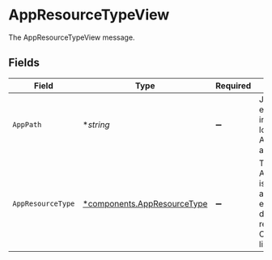 # AppResourceTypeView

The AppResourceTypeView message.


## Fields

| Field                                                                                                                    | Type                                                                                                                     | Required                                                                                                                 | Description                                                                                                              |
| ------------------------------------------------------------------------------------------------------------------------ | ------------------------------------------------------------------------------------------------------------------------ | ------------------------------------------------------------------------------------------------------------------------ | ------------------------------------------------------------------------------------------------------------------------ |
| `AppPath`                                                                                                                | **string*                                                                                                                | :heavy_minus_sign:                                                                                                       | JSONPATH expression indicating the location of the App object in the  array                                              |
| `AppResourceType`                                                                                                        | [*components.AppResourceType](../../models/components/appresourcetype.md)                                                | :heavy_minus_sign:                                                                                                       | The AppResourceType is referenced by an app entitlement defining its resource types. Commonly things like Group or Role. |